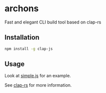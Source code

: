# archons

Fast and elegant CLI build tool based on clap-rs

## Installation

```bash
npm install -g clap-js
```

## Usage

Look at [simple.js](./simple.js) for an example.

See [clap-rs](https://github.com/clap-rs/clap) for more information.
